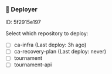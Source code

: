 ### 🦑 Deployer

ID: 5f2915e197

Select which repository to deploy:

- [ ] ca-infra (Last deploy: 3h ago)
- [ ] ca-recovery-plan (Last deploy: never)
- [ ] tournament
- [ ] tournament-api
